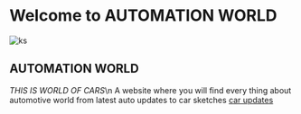 # Welcome to AUTOMATION WORLD
![ks](https://user-images.githubusercontent.com/75312921/101275945-cb176c80-37cf-11eb-8432-c056511e02db.jpg)
## AUTOMATION WORLD

_THIS IS WORLD OF CARS_\n
A website where you will find every thing about automotive world from latest auto updates to car sketches 
[car updates](https://www.cardekho.com/upcomingcars)





